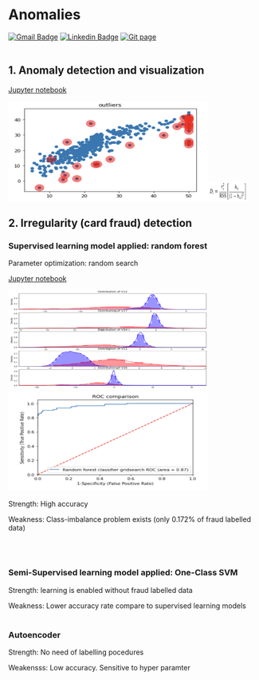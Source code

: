 # Anomalies

[![Gmail Badge](https://img.shields.io/badge/Gmail-d14836?style=flat-square&logo=Gmail&logoColor=white&link=mailto:reejugn.kim@gmail.com)](mailto:reejung.kim@gmail.com) 
[![Linkedin Badge](https://img.shields.io/badge/-LinkedIn-blue?style=flat-square&logo=Linkedin&logoColor=white&link=www.linkedin.com/in/reejungkim/)](https://www.linkedin.com/in/reejungkim/) 
[![Git page](http://img.shields.io/badge/-Portfolio-black?style=flat-square&logo=github&link=https://reejungkim.github.io/)](https://reejungkim.github.io/)
<br></br>

## 1. Anomaly detection and visualization
[Jupyter notebook](Boston%20housing%20outliers.ipynb)

<img src="img/outliers.png" height="200" width="400"><img src="img/cooks_distance.png" height="40" width="80">
    
## 2. Irregularity (card fraud) detection


### Supervised learning model applied: random forest

Parameter optimization: random search

[Jupyter notebook](credit%20card%20fraud%20detection%20v2.ipynb)

<img src="img/difference.png" height="200" width="400"><img src="img/fraud_detection_roc.png" height="200" width="400">

<p>Strength: High accuracy </p>
<p>Weakness: Class-imbalance problem exists (only 0.172% of fraud labelled data)</p>

<br></br>
### Semi-Supervised learning model applied: One-Class SVM

Strength: learning is enabled without fraud labelled data

Weakness: Lower accuracy rate compare to supervised learning models
<br></br>

### Autoencoder 

Strength: No need of labelling pocedures

Weakensss: Low accuracy. Sensitive to hyper paramter

